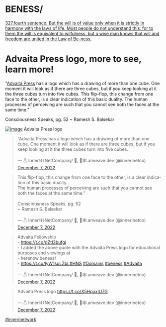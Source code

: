# BENESS/

[327.fourth sentence; But the will is of value only when it is strictly in harmony with the laws of life. Most people do not understand this, for to them the will is equivalent to wilfulness, but a wise man knows that will and freedom are united in the Law of Be-ness.](http://agniyoga.org/ay_en/Supermundane.php)



# Advaita Press logo, more to see, learn more!

"[Advaita Press](https://advaita.org/) has a logo which has a drawing of more than one cube. One moment it will look as if there are three cubes, but if you keep looking at it the three cubes turn into five cubes.
This flip-flop, this change from one face to the other, is a clear indication of this basic duality.
The human processes of perceiving are such that you cannot see both the faces at the same time."

Consciousness Speaks, pg. 52
~ Ramesh S. Balsekar 
<br>

[![image](https://www.bing.com/th?id=ODLS.cfe3a6d8-786b-4431-b900-418b161c1f6f&w=32&h=32&o=6&pid=13.1)](https://www.bing.com/th?id=ODLS.cfe3a6d8-786b-4431-b900-418b161c1f6f&w=32&h=32&o=6&pid=13.1) Advaita Press logo

<blockquote class="twitter-tweet"><p lang="en" dir="ltr">“Advaita Press has a logo which has a drawing of more than one cube. One moment it will look as if there are three cubes, but if you keep looking at it the three cubes turn into five cubes.</p>&mdash; 𓆣 Inner⚕I⚕NetCompany/ 🤝, 🐘🕸.arweave.dev (@innerinetco) <a href="https://twitter.com/innerinetco/status/1600581009367515163?ref_src=twsrc%5Etfw">December 7, 2022</a></blockquote> <script async src="https://platform.twitter.com/widgets.js" charset="utf-8"></script>
<blockquote class="twitter-tweet"><p lang="en" dir="ltr">This flip-flop, this change from one face to the other, is a clear indication of this basic duality. <br>The human processes of perceiving are such that you cannot see both the faces at the same time.”<br><br>Consciousness Speaks, pg. 52 <br>~ Ramesh S. Balsekar</p>&mdash; 𓆣 Inner⚕I⚕NetCompany/ 🤝, 🐘🕸.arweave.dev (@innerinetco) <a href="https://twitter.com/innerinetco/status/1600581011020070934?ref_src=twsrc%5Etfw">December 7, 2022</a></blockquote> <script async src="https://platform.twitter.com/widgets.js" charset="utf-8"></script>
<blockquote class="twitter-tweet"><p lang="en" dir="ltr">Advaita Fellowship<br>- <a href="https://t.co/dZtI3bufgi">https://t.co/dZtI3bufgi</a><br>- I added the above quote with the Advaita Press logo for educational purposes and viewings at <br>- herenow.beness/<br>- <a href="https://t.co/lyW1suLZbL">https://t.co/lyW1suLZbL</a><a href="https://twitter.com/hashtag/HNS?src=hash&amp;ref_src=twsrc%5Etfw">#HNS</a> <a href="https://twitter.com/hashtag/Domains?src=hash&amp;ref_src=twsrc%5Etfw">#Domains</a> <a href="https://twitter.com/hashtag/beness?src=hash&amp;ref_src=twsrc%5Etfw">#beness</a> <a href="https://twitter.com/hashtag/Advaita?src=hash&amp;ref_src=twsrc%5Etfw">#Advaita</a></p>&mdash; 𓆣 Inner⚕I⚕NetCompany/ 🤝, 🐘🕸.arweave.dev (@innerinetco) <a href="https://twitter.com/innerinetco/status/1600581012849057793?ref_src=twsrc%5Etfw">December 7, 2022</a></blockquote> <script async src="https://platform.twitter.com/widgets.js" charset="utf-8"></script>
<blockquote class="twitter-tweet"><p lang="en" dir="ltr">Advaita Press logo <a href="https://t.co/X5HpuxIU7G">https://t.co/X5HpuxIU7G</a></p>&mdash; 𓆣 Inner⚕I⚕NetCompany/ 🤝, 🐘🕸.arweave.dev (@innerinetco) <a href="https://twitter.com/innerinetco/status/1600581014614859776?ref_src=twsrc%5Etfw">December 7, 2022</a></blockquote> <script async src="https://platform.twitter.com/widgets.js" charset="utf-8"></script>

<div>
  
  
[#innerinetwork](https://www.hashtags.org/analytics/innerinetwork/)
